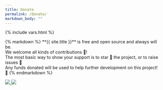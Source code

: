 ```yaml
---
title: Donate
permalink: /donate/
markdown_body: ""
---
```

{% include vars.html %}

<div class="markdown-body">{% markdown %}
**{{ site.title }}** is free and open source and always will be.<br />
We welcome all kinds of contributions 🙌!<br />
The most basic way to show your support is to star 🌟 the project, or to raise issues 💬<br />
Any funds donated will be used to help further development on this project! 💝
{% endmarkdown %}<span></span></div>

<p>
  <a class="donate" target="_blank" href="https://www.paypal.com/cgi-bin/webscr?cmd=_s-xclick&hosted_button_id={{ site.paypal-button-id }}">
    <img src="{{ site.baseurl }}/img/paypal.png" />
  </a>
  <a class="donate" target="_blank" href="https://flattr.com/submit/auto?user_id={{ site.flattr-username }}&url={{ var_seo_url }}">
    <img src="{{ site.baseurl }}/img/flattr.png" />
  </a>
</p>